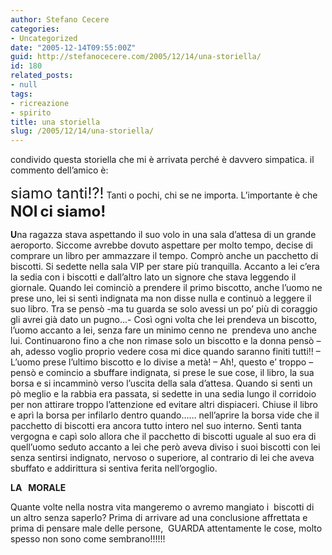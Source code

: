 ```yaml
---
author: Stefano Cecere
categories:
- Uncategorized
date: "2005-12-14T09:55:00Z"
guid: http://stefanocecere.com/2005/12/14/una-storiella/
id: 180
related_posts:
- null
tags:
- ricreazione
- spirito
title: una storiella
slug: /2005/12/14/una-storiella/
---
```


condivido questa storiella che mi è arrivata perché è davvero simpatica. il commento dell’amico è:
  
<span style="font-size: 18pt">siamo tanti!?!</span> Tanti o pochi, chi se ne importa. L&#8217;importante è che<span style="font-size: 14pt"></span> <span style="font-size: 18pt"><strong>NOI</strong></span> <span style="font-size: 14pt"></span><span style="font-size: 18pt"><strong>ci siamo!</strong></span>

<img src='/wp-content/biscotti.jpg' alt='' align='left' />**U**na ragazza stava aspettando il suo volo in una sala d&#8217;attesa di un grande aeroporto. Siccome avrebbe dovuto aspettare per molto tempo, decise di comprare un libro per ammazzare il tempo. Comprò anche un pacchetto di biscotti. Si sedette nella sala VIP per stare più tranquilla. Accanto a lei c&#8217;era la sedia con i biscotti e dall&#8217;altro lato un signore che stava leggendo il giornale. Quando lei cominciò a prendere il primo biscotto, anche l&#8217;uomo ne prese uno, lei si sentì indignata ma non disse nulla e continuò a leggere il suo libro. Tra se pensò -ma tu guarda se solo avessi un po&#8217; più di coraggio gli avrei già dato un pugno…- Così ogni volta che lei prendeva un biscotto, l&#8217;uomo accanto a lei, senza fare un minimo cenno ne  prendeva uno anche lui. Continuarono fino a che non rimase solo un biscotto e la donna pensò &#8211; ah, adesso voglio proprio vedere cosa mi dice quando saranno finiti tutti!! &#8211; L&#8217;uomo prese l&#8217;ultimo biscotto e lo divise a metà! &#8211; Ah!, questo e&#8217; troppo &#8211; pensò e comincio a sbuffare indignata, si prese le sue cose, il libro, la sua borsa e si incamminò verso l&#8217;uscita della sala d&#8217;attesa. Quando si sentì un pò meglio e la rabbia era passata, si sedette in una sedia lungo il corridoio per non attirare troppo l&#8217;attenzione ed evitare altri dispiaceri. Chiuse il libro e aprì la borsa per infilarlo dentro quando…… nell&#8217;aprire la borsa vide che il pacchetto di biscotti era ancora tutto intero nel suo interno. Sentì tanta vergogna e capì solo allora che il pacchetto di biscotti uguale al suo era di quell&#8217;uomo seduto accanto a lei che però aveva diviso i suoi biscotti con lei senza sentirsi indignato, nervoso o superiore, al contrario di lei che aveva sbuffato e addirittura si sentiva ferita nell&#8217;orgoglio.

**LA   MORALE**

Quante volte nella nostra vita mangeremo o avremo mangiato i  biscotti di un altro senza saperlo? Prima di arrivare ad una conclusione affrettata e prima di pensare male delle persone,  GUARDA attentamente le cose, molto spesso non sono come sembrano!!!!!!